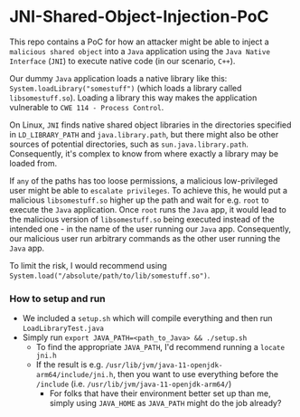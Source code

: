 # JNI-Shared-Object-Injection-PoC
This repo contains a PoC for how an attacker might be able to inject a `malicious shared object` into a `Java` application using the `Java Native Interface` (`JNI`) to execute native code (in our scenario, `C++`). 

Our dummy `Java` application loads a native library like this: `System.loadLibrary("somestuff")` (which loads a library called `libsomestuff.so`). Loading a library this way makes the application vulnerable to `CWE 114 - Process Control`. 

On Linux, `JNI` finds native shared object libraries in the directories specified in `LD_LIBRARY_PATH` and `java.library.path`, but there might also be other sources of potential directories, such as `sun.java.library.path`. Consequently, it's complex to know from where exactly a library may be loaded from. 

If `any` of the paths has too loose permissions, a malicious low-privileged user might be able to `escalate privileges`. To achieve this, he would put a malicious `libsomestuff.so` higher up the path and wait for e.g. `root` to execute the `Java` application. Once `root` runs the `Java` app, it would lead to the malicious version of `libsomestuff.so` being executed instead of the intended one - in the name of the user running our `Java` app. Consequently, our malicious user run arbitrary commands as the other user running the `Java` app.

To limit the risk, I would recommend using `System.load("/absolute/path/to/lib/somestuff.so")`.

### How to setup and run

* We included a `setup.sh` which will compile everything and then run `LoadLibraryTest.java`
* Simply run `export JAVA_PATH=<path_to_Java> && ./setup.sh`
    - To find the appropriate `JAVA_PATH`, I'd recommend running a `locate jni.h`
    - If the result is e.g. `/usr/lib/jvm/java-11-openjdk-arm64/include/jni.h`, then you want to use everything before the `/include` (i.e. `/usr/lib/jvm/java-11-openjdk-arm64/`)
        - For folks that have their environment better set up than me, simply using `JAVA_HOME` as `JAVA_PATH` might do the job already?
